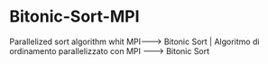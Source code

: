 # Bitonic-Sort-MPI
Parallelized sort algorithm whit MPI---> Bitonic Sort | Algoritmo di ordinamento parallelizzato con MPI ---> Bitonic Sort
